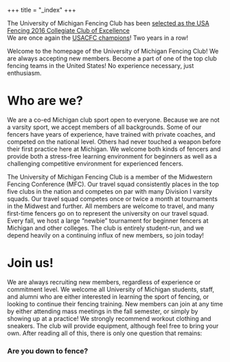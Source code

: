 +++
title = "_index"
+++

<div class="alert alert-warning">
    The University of Michigan Fencing Club has been <a href="http://www.usfencing.org/news_article/show/661645?referrer_id=708436" class="alert-link">selected as the USA Fencing 2016 Collegiate Club of Excellence</a>
</div>

<div class="alert alert-info">
    We are once again the <a href="results#usacfc2016" class="alert-link">USACFC champions</a>!
    Two years in a row!
</div>

Welcome to the homepage of the University of Michigan Fencing Club!
We are always accepting new members.
Become a part of one of the top club fencing teams in the United States!
No experience necessary, just enthusiasm.

# Who are we?
We are a co-ed Michigan club sport open to everyone.
Because we are not a varsity sport, we accept members of all backgrounds.
Some of our fencers have years of experience, have trained with private coaches, and competed on the national level.
Others had never touched a weapon before their first practice here at Michigan.
We welcome both kinds of fencers and provide both a stress-free learning environment for beginners as well as a challenging competitive environment for experienced fencers.

The University of Michigan Fencing Club is a member of the Midwestern Fencing Conference (MFC).
Our travel squad consistently places in the top five clubs in the nation and competes on par with many Division I varsity squads.
Our travel squad competes once or twice a month at tournaments in the Midwest and further.
All members are welcome to travel, and many first-time fencers go on to represent the university on our travel squad.
Every fall, we host a large “newbie” tournament for beginner fencers at Michigan and other colleges.
The club is entirely student-run, and we depend heavily on a continuing influx of new members, so join today!

# Join us!
We are always recruiting new members, regardless of experience or commitment level.
We welcome all University of Michigan students, staff, and alumni who are either interested in learning the sport of fencing, or looking to continue their fencing training.
New members can join at any time by either attending mass meetings in the fall semester, or simply by showing up at a practice!
We strongly recommend workout clothing and sneakers.
The club will provide equipment, although feel free to bring your own.
After reading all of this, there is only one question that remains:

### Are you down to fence?
